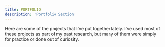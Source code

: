 ```yaml
---
title: PORTFOLIO
description: 'Portfolio Section'
---
```


Here are some of the projects that I've put together lately. I've used most of these projects as part of my past research, but many of them were simply for practice or done out of curiosity.
